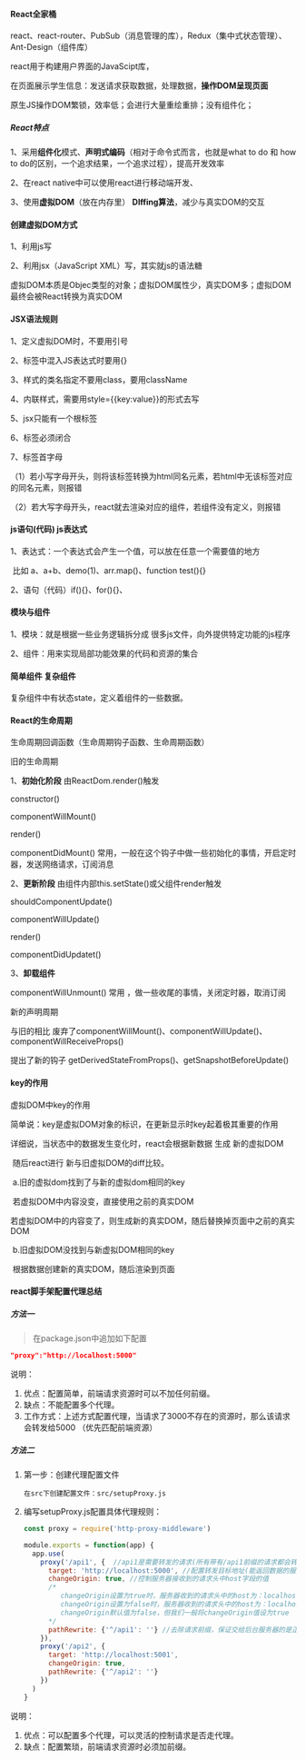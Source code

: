 #### React全家桶

react、react-router、PubSub（消息管理的库），Redux（集中式状态管理）、Ant-Design（组件库）

react用于构建用户界面的JavaScipt库，

在页面展示学生信息：发送请求获取数据，处理数据，**操作DOM呈现页面**

原生JS操作DOM繁锁，效率低；会进行大量重绘重排；没有组件化；



##### React特点

1、采用**组件化**模式、**声明式编码**（相对于命令式而言，也就是what to do 和 how to do的区别，一个追求结果，一个追求过程），提高开发效率

2、在react native中可以使用react进行移动端开发、

3、使用**虚拟DOM**（放在内存里） **DIffing算法**，减少与真实DOM的交互



#### 创建虚拟DOM方式

1、利用js写

2、利用jsx（JavaScript XML）写，其实就js的语法糖

虚拟DOM本质是Objec类型的对象；虚拟DOM属性少，真实DOM多；虚拟DOM最终会被React转换为真实DOM



#### JSX语法规则

1、定义虚拟DOM时，不要用引号

2、标签中混入JS表达式时要用{}

3、样式的类名指定不要用class，要用className

4、内联样式，需要用style={{key:value}}的形式去写

5、jsx只能有一个根标签

6、标签必须闭合

7、标签首字母

​		（1）若小写字母开头，则将该标签转换为html同名元素，若html中无该标签对应的同名元素，则报错

​		（2）若大写字母开头，react就去渲染对应的组件，若组件没有定义，则报错



#### js语句(代码) js表达式

1、表达式：一个表达式会产生一个值，可以放在任意一个需要值的地方  

​		比如 a、a+b、demo(1)、arr.map()、function test(){}

2、语句（代码）if(){}、for(){}、





#### 模块与组件

1、模块：就是根据一些业务逻辑拆分成 很多js文件，向外提供特定功能的js程序

2、组件：用来实现局部功能效果的代码和资源的集合



#### 简单组件 复杂组件

复杂组件中有状态state，定义着组件的一些数据。





#### React的生命周期

生命周期回调函数（生命周期钩子函数、生命周期函数）

旧的生命周期

1、**初始化阶段** 由ReactDom.render()触发

constructor()

componentWillMount()

render()

componentDidMount() 常用，一般在这个钩子中做一些初始化的事情，开启定时器，发送网络请求，订阅消息

2、**更新阶段**  由组件内部this.setState()或父组件render触发

shouldComponentUpdate()

componentWillUpdate()

render()

componentDidUpdatet()

3、**卸载组件**

componentWillUnmount() 常用 ，做一些收尾的事情，关闭定时器，取消订阅



新的声明周期

与旧的相比 废弃了componentWillMount()、componentWillUpdate()、componentWillReceiveProps()

提出了新的钩子 getDerivedStateFromProps()、getSnapshotBeforeUpdate()



#### key的作用

虚拟DOM中key的作用

简单说：key是虚拟DOM对象的标识，在更新显示时key起着极其重要的作用

详细说，当状态中的数据发生变化时，react会根据新数据 生成 新的虚拟DOM

​				随后react进行 新与旧虚拟DOM的diff比较。

​				a.旧的虚拟dom找到了与新的虚拟dom相同的key

​					若虚拟DOM中内容没变，直接使用之前的真实DOM

​					若虚拟DOM中的内容变了，则生成新的真实DOM，随后替换掉页面中之前的真实DOM

​				b.旧虚拟DOM没找到与新虚拟DOM相同的key

​					根据数据创建新的真实DOM，随后渲染到页面



#### react脚手架配置代理总结

##### 方法一

> 在package.json中追加如下配置

```json
"proxy":"http://localhost:5000"
```

说明：

1. 优点：配置简单，前端请求资源时可以不加任何前缀。
2. 缺点：不能配置多个代理。
3. 工作方式：上述方式配置代理，当请求了3000不存在的资源时，那么该请求会转发给5000 （优先匹配前端资源）

##### 方法二

1. 第一步：创建代理配置文件

   ```
   在src下创建配置文件：src/setupProxy.js
   ```

2. 编写setupProxy.js配置具体代理规则：

   ```js
   const proxy = require('http-proxy-middleware')
   
   module.exports = function(app) {
     app.use(
       proxy('/api1', {  //api1是需要转发的请求(所有带有/api1前缀的请求都会转发给5000)
         target: 'http://localhost:5000', //配置转发目标地址(能返回数据的服务器地址)
         changeOrigin: true, //控制服务器接收到的请求头中host字段的值
         /*
         	changeOrigin设置为true时，服务器收到的请求头中的host为：localhost:5000
         	changeOrigin设置为false时，服务器收到的请求头中的host为：localhost:3000
         	changeOrigin默认值为false，但我们一般将changeOrigin值设为true
         */
         pathRewrite: {'^/api1': ''} //去除请求前缀，保证交给后台服务器的是正常请求地址(必须配置)
       }),
       proxy('/api2', { 
         target: 'http://localhost:5001',
         changeOrigin: true,
         pathRewrite: {'^/api2': ''}
       })
     )
   }
   ```

说明：

1. 优点：可以配置多个代理，可以灵活的控制请求是否走代理。
2. 缺点：配置繁琐，前端请求资源时必须加前缀。